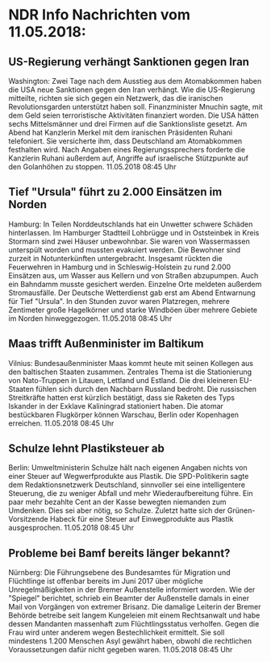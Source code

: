 # NDR Info Nachrichten vom 11.05.2018:


## US-Regierung verhängt Sanktionen gegen Iran
Washington: Zwei Tage nach dem Ausstieg aus dem Atomabkommen haben die USA neue Sanktionen gegen den Iran verhängt. Wie die US-Regierung mitteilte, richten sie sich gegen ein Netzwerk, das die iranischen Revolutionsgarden unterstützt haben soll. Finanzminister Mnuchin sagte, mit dem Geld seien terroristische Aktivitäten finanziert worden. Die USA hätten sechs Mittelsmänner und drei Firmen auf die Sanktionsliste gesetzt. Am Abend hat Kanzlerin Merkel mit dem iranischen Präsidenten Ruhani telefoniert. Sie versicherte ihm, dass Deutschland am Atomabkommen festhalten wird. Nach Angaben eines Regierungssprechers forderte die Kanzlerin Ruhani außerdem auf, Angriffe auf israelische Stützpunkte auf den Golanhöhen zu stoppen. 11.05.2018 08:45 Uhr 

## Tief "Ursula" führt zu 2.000 Einsätzen im Norden
Hamburg: In Teilen Norddeutschlands hat ein Unwetter schwere Schäden hinterlassen. Im Hamburger Stadtteil Lohbrügge und in Oststeinbek in Kreis Stormarn sind zwei Häuser unbewohnbar. Sie waren von Wassermassen unterspült worden und mussten evakuiert werden. Die Bewohner sind zurzeit in Notunterkünften untergebracht. Insgesamt rückten die Feuerwehren in Hamburg und in Schleswig-Holstein zu rund 2.000 Einsätzen aus, um Wasser aus Kellern und von Straßen  abzupumpen. Auch ein Bahndamm musste gesichert werden. Einzelne Orte meldeten außerdem Stromausfälle. Der Deutsche Wetterdienst gab erst am Abend Entwarnung für Tief "Ursula". In den Stunden zuvor waren Platzregen, mehrere Zentimeter große Hagelkörner und starke Windböen über mehrere Gebiete im Norden hinweggezogen. 11.05.2018 08:45 Uhr 

## Maas trifft Außenminister im Baltikum
Vilnius:	Bundesaußenminister Maas kommt heute mit seinen Kollegen aus den baltischen Staaten zusammen. Zentrales Thema ist die Stationierung von Nato-Truppen in Litauen, Lettland und Estland. Die drei kleineren EU-Staaten fühlen sich durch den Nachbarn Russland bedroht. Die russischen Streitkräfte hatten erst kürzlich bestätigt, dass sie Raketen des Typs Iskander in der Exklave Kaliningrad stationiert haben. Die atomar bestückbaren Flugkörper können Warschau, Berlin oder Kopenhagen erreichen. 11.05.2018 08:45 Uhr 

## Schulze lehnt Plastiksteuer ab
Berlin:	Umweltministerin Schulze hält nach eigenen Angaben nichts von einer Steuer auf Wegwerfprodukte aus Plastik. Die SPD-Politikerin sagte dem Redaktionsnetzwerk Deutschland, sinnvoller sei eine intelligentere Steuerung, die zu weniger Abfall und mehr Wiederaufbereitung führe. Ein paar mehr bezahlte Cent an der Kasse bewegten niemanden zum Umdenken. Dies sei aber nötig, so Schulze. Zuletzt hatte sich der Grünen-Vorsitzende Habeck für eine Steuer auf Einwegprodukte aus Plastik ausgesprochen. 11.05.2018 08:45 Uhr 

## Probleme bei Bamf bereits länger bekannt?
Nürnberg:	Die Führungsebene des Bundesamtes für Migration und Flüchtlinge ist offenbar bereits im Juni 2017 über mögliche Unregelmäßigkeiten in der Bremer Außenstelle informiert worden. Wie der "Spiegel" berichtet, schrieb ein Beamter der Außenstelle damals in einer Mail von Vorgängen von extremer Brisanz. Die damalige Leiterin der Bremer Behörde betreibe seit langem Kungeleien mit einem Rechtsanwalt und habe dessen Mandanten massenhaft zum Flüchtlingsstatus verholfen. Gegen die Frau wird unter anderem wegen Bestechlichkeit ermittelt. Sie soll mindestens 1.200 Menschen Asyl gewährt haben, obwohl die rechtlichen Voraussetzungen dafür nicht gegeben waren. 11.05.2018 08:45 Uhr 
